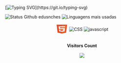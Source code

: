 [![Typing SVG](https://readme-typing-svg.demolab.com/?lines=Size=35&center=true&vCenter=true&width=1000&lines=Opa!+Eu+sou+o+Eduardo+Sanches;+Seja+Bem+vindo!+:%29;)](https://git.io/typing-svg)




<div>
<img width="450em" alt="Status Github edusnches" src="https://github-readme-stats.vercel.app/api?username=edusnches&show_icons=true&theme=tokyonight" />
<img width="390em" alt="Linguagens mais usadas" src="https://github-readme-stats.vercel.app/api/top-langs/?username=edusnches&layout=compact&theme=tokyonight" />
</div>


<div  align="center"> 
  <div style="display: inline_block"><br>
  <img align="center" alt="HTML" height="30" width="40" src="https://raw.githubusercontent.com/devicons/devicon/master/icons/html5/html5-original.svg">
  <img align="center" alt="CSS" height="30" width="40" src="https://cdn.jsdelivr.net/gh/devicons/devicon/icons/css3/css3-original.svg">
  <img align="center" alt="javascript" height="30" width="40" src="https://cdn.jsdelivr.net/gh/devicons/devicon/icons/javascript/javascript-original.svg" />
          
 
    
</div>
  
  



<div align="center">
<br><p align="centre"><b>Visitors Count</b></p>  
<p align="center"><img align="center" src="https://profile-counter.glitch.me/{edusnches}/count.svg" /></p> 
<br></div>



